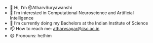 - 👋 Hi, I’m @AtharvSuryawanshi
- 👀 I’m interested in Computational Neuroscience and Artificial Intelligence 
- 🌱 I’m currently doing my Bachelors at the Indian Institute of Science
- 📫 How to reach me: atharvsagar@iisc.ac.in
- 😄 Pronouns: he/him

<!---
AtharvSuryawanshi/AtharvSuryawanshi is a ✨ special ✨ repository because its `README.md` (this file) appears on your GitHub profile.
You can click the Preview link to take a look at your changes.
--->
